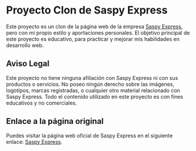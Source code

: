 # Proyecto Clon de Saspy Express

Este proyecto es un clon de la página web de la empresa [Saspy Express](https://www.saspyexpress.com/), pero con mi propio estilo y aportaciones personales. El objetivo principal de este proyecto es educativo, para practicar y mejorar mis habilidades en desarrollo web.

## Aviso Legal

Este proyecto no tiene ninguna afiliación con Saspy Express ni con sus productos o servicios. No poseo ningún derecho sobre las imágenes, logotipos, marcas registradas, o cualquier otro material relacionado con Saspy Express. Todo el contenido utilizado en este proyecto es con fines educativos y no comerciales.

## Enlace a la página original

Puedes visitar la página web oficial de Saspy Express en el siguiente enlace: [Saspy Express](https://www.saspyexpress.com/).
